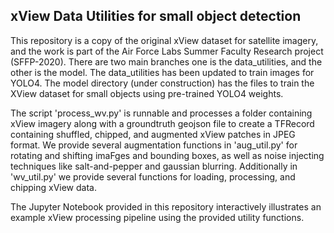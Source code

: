 ## xView Data Utilities for small object detection

This repository is a copy of the original xView dataset for satellite imagery, and the work is part of the Air Force Labs Summer Faculty Research project (SFFP-2020). There are two main branches one is the data_utilities, and the other is the model. The data_utilities has been updated to train images for YOLO4. The model directory (under construction) has the files to train the XView dataset for small objects using pre-trained YOLO4 weights. 

The script 'process_wv.py' is runnable and processes a folder containing xView imagery along with a groundtruth geojson file to create a TFRecord containing shuffled, chipped, and augmented xView patches in JPEG format.  We provide several augmentation functions in 'aug_util.py' for rotating and shifting imaFges and bounding boxes, as well as noise injecting techniques like salt-and-pepper and gaussian blurring.  Additionally in 'wv_util.py' we provide several functions for loading, processing, and chipping xView data.

The Jupyter Notebook provided in this repository interactively illustrates an example xView processing pipeline using the provided utility functions.
